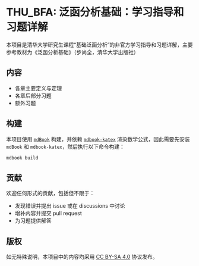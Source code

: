 # THU_BFA: 泛函分析基础：学习指导和习题详解

本项目是清华大学研究生课程“基础泛函分析”的非官方学习指导和习题详解，主要参考教材为《泛函分析基础》（步尚全，清华大学出版社）

## 内容

- 各章主要定义与定理
- 各章后部分习题
- 额外习题

## 构建

本项目使用 [`mdBook`](https://github.com/rust-lang/mdBook) 构建，并依赖 [`mdbook-katex`](https://github.com/lzanini/mdbook-katex) 渲染数学公式，因此需要先安装 `mdBook` 和 `mdbook-katex`，然后执行以下命令构建：

```bash
mdbook build
```

## 贡献

欢迎任何形式的贡献，包括但不限于：

- 发现错误并提出 issue 或在 discussions 中讨论
- 增补内容并提交 pull request
- 为习题提供解答

## 版权

如无特殊说明，本项目中的内容均采用 [CC BY-SA 4.0](https://creativecommons.org/licenses/by-sa/4.0/) 协议发布。
